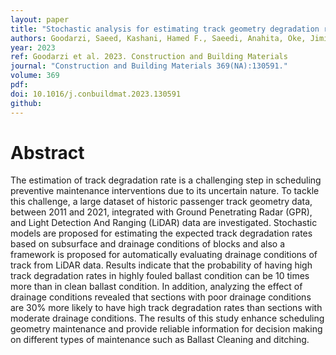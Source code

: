 ```yaml
---
layout: paper
title: "Stochastic analysis for estimating track geometry degradation rates based on GPR and LiDAR data"
authors: Goodarzi, Saeed, Kashani, Hamed F., Saeedi, Anahita, Oke, Jimi, Ho, Carlton L.
year: 2023
ref: Goodarzi et al. 2023. Construction and Building Materials
journal: "Construction and Building Materials 369(NA):130591."
volume: 369
pdf:
doi: 10.1016/j.conbuildmat.2023.130591
github:
---
```

# Abstract
The estimation of track degradation rate is a challenging step in scheduling preventive maintenance interventions due to its uncertain nature. To tackle this challenge, a large dataset of historic passenger track geometry data, between 2011 and 2021, integrated with Ground Penetrating Radar (GPR), and Light Detection And Ranging (LiDAR) data are investigated. Stochastic models are proposed for estimating the expected track degradation rates based on subsurface and drainage conditions of blocks and also a framework is proposed for automatically evaluating drainage conditions of track from LiDAR data. Results indicate that the probability of having high track degradation rates in highly fouled ballast condition can be 10 times more than in clean ballast condition. In addition, analyzing the effect of drainage conditions revealed that sections with poor drainage conditions are 30% more likely to have high track degradation rates than sections with moderate drainage conditions. The results of this study enhance scheduling geometry maintenance and provide reliable information for decision making on different types of maintenance such as Ballast Cleaning and ditching.
